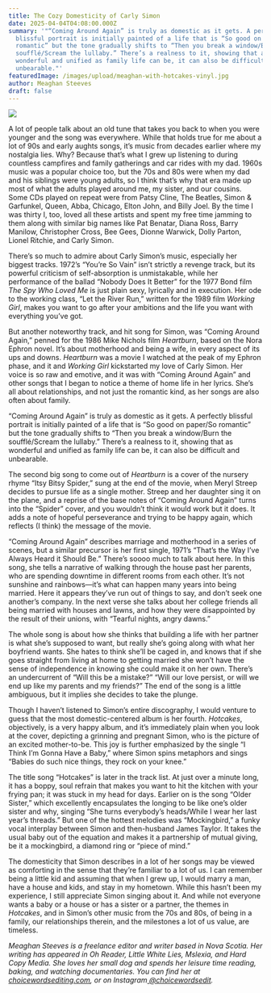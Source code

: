 ```yaml
---
title: The Cozy Domesticity of Carly Simon
date: 2025-04-04T04:08:00.000Z
summary: '"“Coming Around Again” is truly as domestic as it gets. A perfectly
  blissful portrait is initially painted of a life that is “So good on paper/So
  romantic” but the tone gradually shifts to “Then you break a window/Burn the
  soufflé/Scream the lullaby.” There’s a realness to it, showing that as
  wonderful and unified as family life can be, it can also be difficult and
  unbearable."'
featuredImage: /images/upload/meaghan-with-hotcakes-vinyl.jpg
author: Meaghan Steeves
draft: false
---
```

![](/images/upload/meaghan-with-hotcakes-vinyl.jpg)

A lot of people talk about an old tune that takes you back to when you were younger and the song was everywhere. While that holds true for me about a lot of 90s and early aughts songs, it’s music from decades earlier where my nostalgia lies. Why? Because that’s what I grew up listening to during countless campfires and family gatherings and car rides with my dad. 1960s music was a popular choice too, but the 70s and 80s were when my dad and his siblings were young adults, so I think that’s why that era made up most of what the adults played around me, my sister, and our cousins. Some CDs played on repeat were from Patsy Cline, The Beatles, Simon & Garfunkel, Queen, Abba, Chicago, Elton John, and Billy Joel. By the time I was thirty I, too, loved all these artists and spent my free time jamming to them along with similar big names like Pat Benatar, Diana Ross, Barry Manilow, Christopher Cross, Bee Gees, Dionne Warwick, Dolly Parton, Lionel Ritchie, and Carly Simon.

There’s so much to admire about Carly Simon’s music, especially her biggest tracks. 1972’s “You’re So Vain” isn’t strictly a revenge track, but its powerful criticism of self-absorption is unmistakable, while her performance of the ballad “Nobody Does It Better” for the 1977 Bond film *The Spy Who Loved Me* is just plain sexy, lyrically and in execution. Her ode to the working class, “Let the River Run,” written for the 1989 film *Working Girl*, makes you want to go after your ambitions and the life you want with everything you’ve got.

But another noteworthy track, and hit song for Simon, was “Coming Around Again,” penned for the 1986 Mike Nichols film *Heartburn*, based on the Nora Ephron novel. It’s about motherhood and being a wife, in every aspect of its ups and downs. *Heartburn* was a movie I watched at the peak of my Ephron phase, and it and *Working Girl* kickstarted my love of Carly Simon. Her voice is so raw and emotive, and it was with “Coming Around Again” and other songs that I began to notice a theme of home life in her lyrics. She’s all about relationships, and not just the romantic kind, as her songs are also often about family.

“Coming Around Again” is truly as domestic as it gets. A perfectly blissful portrait is initially painted of a life that is “So good on paper/So romantic” but the tone gradually shifts to “Then you break a window/Burn the soufflé/Scream the lullaby.” There’s a realness to it, showing that as wonderful and unified as family life can be, it can also be difficult and unbearable.

The second big song to come out of *Heartburn* is a cover of the nursery rhyme “Itsy Bitsy Spider,” sung at the end of the movie, when Meryl Streep decides to pursue life as a single mother. Streep and her daughter sing it on the plane, and a reprise of the base notes of “Coming Around Again” turns into the “Spider” cover, and you wouldn’t think it would work but it does. It adds a note of hopeful perseverance and trying to be happy again, which reflects (I think) the message of the movie.

“Coming Around Again” describes marriage and motherhood in a series of scenes, but a similar precursor is her first single, 1971’s “That’s the Way I’ve Always Heard it Should Be.” There’s soooo much to talk about here. In this song, she tells a narrative of walking through the house past her parents, who are spending downtime in different rooms from each other. It’s not sunshine and rainbows—it’s what can happen many years into being married. Here it appears they’ve run out of things to say, and don’t seek one another’s company. In the next verse she talks about her college friends all being married with houses and lawns, and how they were disappointed by the result of their unions, with “Tearful nights, angry dawns.”

The whole song is about how she thinks that building a life with her partner is what she’s supposed to want, but really she’s going along with what her boyfriend wants. She hates to think she’ll be caged in, and knows that if she goes straight from living at home to getting married she won’t have the sense of independence in knowing she could make it on her own. There’s an undercurrent of “Will this be a mistake?” “Will our love persist, or will we end up like my parents and my friends?” The end of the song is a little ambiguous, but it implies she decides to take the plunge.

Though I haven’t listened to Simon’s entire discography, I would venture to guess that the most domestic-centered album is her fourth. *Hotcakes*, objectively, is a very happy album, and it’s immediately plain when you look at the cover, depicting a grinning and pregnant Simon, who is the picture of an excited mother-to-be. This joy is further emphasized by the single “I Think I’m Gonna Have a Baby,” where Simon spins metaphors and sings “Babies do such nice things, they rock on your knee.”

The title song “Hotcakes” is later in the track list. At just over a minute long, it has a boppy, soul refrain that makes you want to hit the kitchen with your frying pan; it was stuck in my head for days. Earlier on is the song “Older Sister,” which excellently encapsulates the longing to be like one’s older sister and why, singing “She turns everybody’s heads/While I wear her last year’s threads.” But one of the hottest melodies was “Mockingbird,” a funky vocal interplay between Simon and then-husband James Taylor. It takes the usual baby out of the equation and makes it a partnership of mutual giving, be it a mockingbird, a diamond ring or “piece of mind.”

The domesticity that Simon describes in a lot of her songs may be viewed as comforting in the sense that they’re familiar to a lot of us. I can remember being a little kid and assuming that when I grew up, I would marry a man, have a house and kids, and stay in my hometown. While this hasn’t been my experience, I still appreciate Simon singing about it. And while not everyone wants a baby or a house or has a sister or a partner, the themes in *Hotcakes*, and in Simon’s other music from the 70s and 80s, of being in a family, our relationships therein, and the milestones a lot of us value, are timeless.



*Meaghan Steeves is a freelance editor and writer based in Nova Scotia. Her writing has appeared in Oh Reader, Little White Lies, Mslexia, and Hard Copy Media. She loves her small dog and spends her leisure time reading, baking, and watching documentaries. You can find her at[ choicewordsediting.com](https://www.choicewordsediting.com/), or on Instagram[ @choicewordsedit](https://www.instagram.com/choicewordsedit/).*
